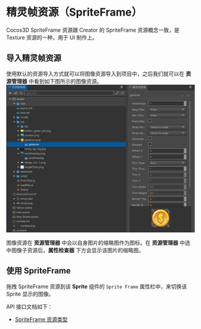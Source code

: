 # 精灵帧资源（SpriteFrame）

Cocos3D SpriteFrame 资源跟 Creator 的 SpriteFrame 资源概念一致，是 Texture 资源的一种，用于 UI 制作上。

## 导入精灵帧资源

使用默认的资源导入方式就可以将图像资源导入到项目中，之后我们就可以在 **资源管理器** 中看到如下图所示的图像资源。
![imported texture](imported_texture.png)

图像资源在 **资源管理器** 中会以自身图片的缩略图作为图标。在 **资源管理器** 中选中图像子资源后，**属性检查器** 下方会显示该图片的缩略图。

## 使用 SpriteFrame

拖拽 SpriteFrame 资源到该 **Sprite** 组件的 `Sprite Frame` 属性栏中，来切换该 Sprite 显示的图像。

API 接口文档如下：
* [SpriteFrame 资源类型](https://docs.cocos.com/creator/2.1/api/zh/classes/SpriteFrame.html)
